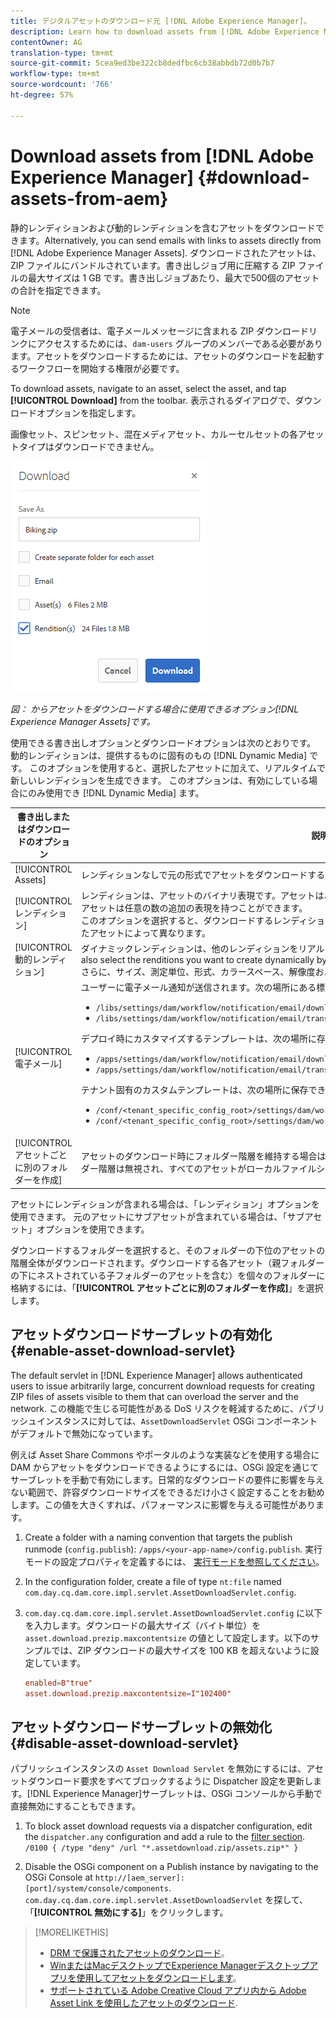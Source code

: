 ```yaml
---
title: デジタルアセットのダウンロード元 [!DNL Adobe Experience Manager]。
description: Learn how to download assets from [!DNL Adobe Experience Manager] and enable or disable the download functionality.
contentOwner: AG
translation-type: tm+mt
source-git-commit: 5cea9ed3be322cb8dedfbc6cb38abbdb72d0b7b7
workflow-type: tm+mt
source-wordcount: '766'
ht-degree: 57%

---
```



# Download assets from [!DNL Adobe Experience Manager] {#download-assets-from-aem}

静的レンディションおよび動的レンディションを含むアセットをダウンロードできます。Alternatively, you can send emails with links to assets directly from [!DNL Adobe Experience Manager Assets]. ダウンロードされたアセットは、ZIP ファイルにバンドルされています。書き出しジョブ用に圧縮する ZIP ファイルの最大サイズは 1 GB です。書き出しジョブあたり、最大で500個のアセットの合計を指定できます。

>[!NOTE]
>
>電子メールの受信者は、電子メールメッセージに含まれる ZIP ダウンロードリンクにアクセスするためには、`dam-users` グループのメンバーである必要があります。アセットをダウンロードするためには、アセットのダウンロードを起動するワークフローを開始する権限が必要です。

To download assets, navigate to an asset, select the asset, and tap **[!UICONTROL Download]** from the toolbar. 表示されるダイアログで、ダウンロードオプションを指定します。

画像セット、スピンセット、混在メディアセット、カルーセルセットの各アセットタイプはダウンロードできません。

![Experience Manager Assetsからアセットをダウンロードする場合に使用できるオプション](assets/asset_download_dialog.png)

*図： からアセットをダウンロードする場合に使用できるオプション[!DNL Experience Manager Assets]です。*

使用できる書き出しオプションとダウンロードオプションは次のとおりです。 動的レンディションは、提供するものに固有のもの [!DNL Dynamic Media] です。 このオプションを使用すると、選択したアセットに加えて、リアルタイムで新しいレンディションを生成できます。 このオプションは、有効にしている場合にのみ使用でき [!DNL Dynamic Media] ます。

| 書き出しまたはダウンロードのオプション | 説明 |
|---|---|
| [!UICONTROL Assets] | レンディションなしで元の形式でアセットをダウンロードする場合は、このオプションを選択します。 |
| [!UICONTROL レンディション] | レンディションは、アセットのバイナリ表現です。アセットは、（アップロードされたファイルの）一次表現を持ちます。アセットは任意の数の追加の表現を持つことができます。<br>このオプションを選択すると、ダウンロードするレンディションを選択できます。使用できるレンディションは、選択したアセットによって異なります。 |
| [!UICONTROL 動的レンディション] | ダイナミックレンディションは、他のレンディションをリアルタイムで生成します。 When you select this option, you also select the renditions you want to create dynamically by selecting from the [Image Preset](image-presets.md) list. <br>さらに、サイズ、測定単位、形式、カラースペース、解像度および画像の修飾子（例：画像の反転用）を選択できます。 |
| [!UICONTROL 電子メール] | ユーザーに電子メール通知が送信されます。次の場所にある標準の電子メールテンプレートを利用できます。<ul><li>`/libs/settings/dam/workflow/notification/email/downloadasset`.</li><li>`/libs/settings/dam/workflow/notification/email/transientworkflowcompleted`.</li></ul> デプロイ時にカスタマイズするテンプレートは、次の場所に存在している必要があります。 <ul><li>`/apps/settings/dam/workflow/notification/email/downloadasset`.</li><li>`/apps/settings/dam/workflow/notification/email/transientworkflowcompleted`.</li></ul>テナント固有のカスタムテンプレートは、次の場所に保存できます。<ul><li>`/conf/<tenant_specific_config_root>/settings/dam/workflow/notification/email/downloadasset`.</li><li>`/conf/<tenant_specific_config_root>/settings/dam/workflow/notification/email/transientworkflowcompleted`.</li></ul> |
| [!UICONTROL アセットごとに別のフォルダーを作成] | アセットのダウンロード時にフォルダー階層を維持する場合は、このオプションを選択します。 デフォルトでは、フォルダー階層は無視され、すべてのアセットがローカルファイルシステム内の1つのフォルダーにダウンロードされます。 |

アセットにレンディションが含まれる場合は、「レンディション」オプションを使用できます。 元のアセットにサブアセットが含まれている場合は、「サブアセット」オプションを使用できます。

ダウンロードするフォルダーを選択すると、そのフォルダーの下位のアセットの階層全体がダウンロードされます。ダウンロードする各アセット（親フォルダーの下にネストされている子フォルダーのアセットを含む）を個々のフォルダーに格納するには、「**[!UICONTROL アセットごとに別のフォルダーを作成]**」を選択します。

## アセットダウンロードサーブレットの有効化 {#enable-asset-download-servlet}

The default servlet in [!DNL Experience Manager] allows authenticated users to issue arbitrarily large, concurrent download requests for creating ZIP files of assets visible to them that can overload the server and the network. この機能で生じる可能性がある DoS リスクを軽減するために、パブリッシュインスタンスに対しては、`AssetDownloadServlet` OSGi コンポーネントがデフォルトで無効になっています。

例えば Asset Share Commons やポータルのような実装などを使用する場合に DAM からアセットをダウンロードできるようにするには、OSGi 設定を通じてサーブレットを手動で有効にします。日常的なダウンロードの要件に影響を与えない範囲で、許容ダウンロードサイズをできるだけ小さく設定することをお勧めします。この値を大きくすれば、パフォーマンスに影響を与える可能性があります。

1. Create a folder with a naming convention that targets the publish runmode (`config.publish`): `/apps/<your-app-name>/config.publish`. 実行モードの設定プロパティを定義するには、 [実行モードを参照してください](/help/sites-deploying/configure-runmodes.md#defining-configuration-properties-for-a-run-mode)。

1. In the configuration folder, create a file of type `nt:file` named `com.day.cq.dam.core.impl.servlet.AssetDownloadServlet.config`.
1. `com.day.cq.dam.core.impl.servlet.AssetDownloadServlet.config` に以下を入力します。ダウンロードの最大サイズ（バイト単位）を `asset.download.prezip.maxcontentsize` の値として設定します。以下のサンプルでは、ZIP ダウンロードの最大サイズを 100 KB を超えないように設定しています。

   ```conf
   enabled=B"true"
   asset.download.prezip.maxcontentsize=I"102400"
   ```

## アセットダウンロードサーブレットの無効化 {#disable-asset-download-servlet}

 パブリッシュインスタンスの `Asset Download Servlet` を無効にするには、アセットダウンロード要求をすべてブロックするように Dispatcher 設定を更新します。[!DNL Experience Manager]サーブレットは、OSGi コンソールから手動で直接無効にすることもできます。

1. To block asset download requests via a dispatcher configuration, edit the `dispatcher.any` configuration and add a rule to the [filter section](https://docs.adobe.com/content/help/en/experience-manager-dispatcher/using/configuring/dispatcher-configuration.html#defining-a-filter). `/0100 { /type "deny" /url "*.assetdownload.zip/assets.zip*" }`

1. Disable the OSGi component on a Publish instance by navigating to the OSGi Console at `http://[aem_server]:[port]/system/console/components`. `com.day.cq.dam.core.impl.servlet.AssetDownloadServlet` を探して、「**[!UICONTROL 無効にする]**」をクリックします。

>[!MORELIKETHIS]
>
>* [DRM で保護されたアセットのダウンロード](drm.md)。
>* [WinまたはMacデスクトップでExperience Managerデスクトップアプリを使用してアセットをダウンロードします](https://helpx.adobe.com/jp/experience-manager/desktop-app/aem-desktop-app.html)。
>* [サポートされている Adobe Creative Cloud アプリ内から Adobe Asset Link を使用したアセットのダウンロード](https://helpx.adobe.com/jp/enterprise/using/manage-assets-using-adobe-asset-link.html).

